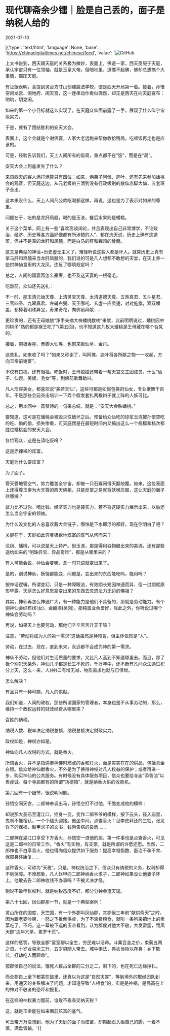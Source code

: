 # 现代聊斋余少镭｜脸是自己丢的，面子是纳税人给的

2021-07-10

[{'type': 'text/html', 'language': None, 'base': 'https://chinadigitaltimes.net/chinese/feed', 'value': '![GitHub](https://chinadigitaltimes.net/chinese/files/2021/07/image-1625942913276.png)

上文书说到，西天跟天庭的关系极为微妙，表面上，佛道一家，西天臣服于天庭，承认宇宙只有一位领袖，就是玉皇大帝。但暗地里，道瞧不起佛，佛却总想搞个大事情，碾压天庭。

有证据表明，菩提到灵台方寸山创建魔法学校，便是西天开局第一着。接着，孙悟空闹龙宫、闹地府、闹天宫，这一连串动作看似偶然，却正是西天在向天庭宣布：哟哟，切克闹。

如来的第一个小目标就这么实现了，在天庭众仙面前露了一手，展现了什么叫宇宙级实力。

于是，就有了团结胜利的安天大会。

表面上，这个会就是个谢佛宴，人家大老远跑来帮你收拾残局，吃顿饭再走也是应该的。

可是，经验告诉我们，天上人间所有的饭局，重点都不在“饭”，而是在“局”。

安天大会上到底发生了什么？

来自西天的客人满打满算只有四位：如来，俩弟子阿傩、迦叶，还有先来参加蟠桃会的观音，但天庭这边，从元老级的三清到没有行政级别的散仙赤脚大仙，五套班子全出。

这本来没什么，天上人间凡公款吃喝都这样，再说，这也是为了表示对如来的尊重。

问题在于，吃的是龙肝凤髓，喝的是玉液，餐后水果则是蟠桃。

关于这个菜单，网上有一些“喜欢高谈阔论，并且表现出自己非常博学，不论政治、经济、历史等各方面好像都有所涉猎的人”，都在洗天说，历史上确有这道菜，但并不是真的龙肝和凤髓，而是白马的肝和锦鸡的骨髓。

这又是典型的神话+历史虚无主义了，难怪听说这些人都是坏人。就算历史上真有拿马肝和鸡髓来当龙肝凤髓的，我们说的可是凡人想都不敢想的天堂，在天上养一些供神仙食用的大龙凤，违反了哪项规定吗？

总之，人间的国宴再怎么豪奢，也不及这天宴的一根毫毛。

吃饭前，众仙还先送礼：



不一时，那玉清元始天尊、上清灵宝天尊、太清道德天尊、五炁真君、五斗星君、三官四圣、九曜真君、左辅右弼、天王哪吒、玄虚一应灵通，对对旌旗，双双幡盖，都捧着明珠异宝，寿果奇花，向佛前拜献……



更珍贵的，还有王母娘娘“净手亲摘大株蟠桃数枚”来献，此前明明说过，蟠桃园中的桃子“熟的都是猴王吃了”(第五回)，也不知道这几枚大蟠桃是王母藏在哪个旮旯的。

接着，南极寿星、赤脚大仙等，也前来献仙草、金丹。

这些礼，如来收了吗？“如来又称谢了，叫阿傩、迦叶将各所献之物一一收起，方向玉帝前谢宴”。

不仅有口福，还有眼福。吃饭时，王母娘娘还带着一帮天宫文工团成员，什么“仙子、仙娥、美姬、毛女”等，到佛前歌舞助兴。

凡人形容美女，都喜欢说“美若天仙”，这些可都是如假包换的仙女，专业歌舞千百年，不是那些会前突击培训一下弄个假发套扎两根辫子就上阵的人妖可比。

总之，用本回中一首赞诗的一句来总结，就是：“安天大会胜蟠桃。”

要知道，这可是在蟠桃会被毁灭性破坏之后。预备给众仙吃的琼浆玉液被孙悟空吃的吃、偷的偷，损失惨重，可天庭愣是在最短时间内又搞出这么一个规模和档次都胜过蟠桃会的安天大会。

各位观众，这是在请吃饭吗？

这是赤裸裸的炫富。

天庭为什么要炫富？

为了面子。

管天管地管空气，势力覆盖全宇宙，却被一只石猴闹得天翻地覆。如来，这位表面上还得尊玉帝为大天尊的西天佛祖，只是反掌之易就将妖猴压服，这让天庭的面子往哪搁？

武力比不过你，咱比钱。经济实力也是硬实力，若不将这硬实力展示出来，以后还怎么当全宇宙的领袖。

为什么没文化的人总喜欢戴大金链子，哪怕是下水即浮的都好，现在你明白了吧？

关键在于，天庭如此穷奢极欲地炫富的底气从何而来？

龙凤、蟠桃，可以说是天上特产。但玉液，那是得用谷物酿出来的美酒，还有那些送给如来的“明珠异宝、异品奇珍”，都是从哪里来的？

有人可能会说，神仙会变嘛，念一句咒语就变出来了。

是的，别说神仙，妖怪都能变，问题是，变出来的东西能吃吗，能用吗？

按神话逻辑，所谓变幻，只是一种障眼法，有效期长短因神通而异，但一过期就原形毕露。天庭怎么好意思拿变出来的东西去忽悠法力无边的佛祖？

其实，神仙再怎么神通广大，有一种能力是他们不具备的，那就是劳动能力。有个别神仙会织布(织女)、会酿酒(吴刚)，那纯属业余爱好，除此之外，你听说过哪个神仙会劳动吗？

再说，如果天上也要劳动，那他们辛辛苦苦升天干嘛？

注意，“劳动将成为人的第一需求”这话虽然是神预言，但主体依然是“人”。

劳动，在过去、现在，直到未来，永远都不会成为神的第一需求。

神仙不劳动，但他们对生活质量的要求，又比凡人高到不知道哪里去。而且，除了极个别犯天条外，神仙几乎都是长生不死的，千万年中，还不断有凡间众生通过积分上天，这么一来，人(神)口有增无减，物质需求也就与日俱增。

怎么解决？

有且只有一种可能，凡人的供献。

我们知道，人间的政权，那些所谓国家的管理者，本身也是不从事劳动的，那么，维持一个政权运转的财政经费从哪里来？

百姓的纳税。

纳税人数、税率决定纳税总额，纳税总额决定财政实力。

政权如是，神权亦如是。

神仙向凡人收税的方式，就是香火。

所谓香火，并不是指供奉神佛时燃点的香和灯火，而是实实在在的供品，包括真金白银。信众给神仙献香火，不外是为了换得神权对凡人权益的保护；或者再进一步，购买神仙的公共服务。有时候没有具体服务项目，信众也要给寺庙“添香油”以表虔诚。每个寺庙都有的所谓“功德箱”，就是纳香火供的收款机。

第六回有一个细节，很说明问题。

孙悟空闹天宫，二郎神奉调出马，孙悟空打不过他，干脆变成他的模样：



却说那大圣已至灌江口，摇身一变，变作二郎爷爷的模样，按下云头，径入庙里，鬼判不能相认，一个个磕头迎接。他坐中间，点查香火：见李虎拜还的三牲，张龙许下的保福，赵甲求子的文书，钱丙告病的良愿……



二郎神在灌江口享受下方香火，孙悟空一进他的庙，第一件事也是点查香火，可见这是二郎神的日常工作。“香火”有实物，有支票，就是所谓的许愿还愿。当然，二郎神也不白享香火，他也得向信众提供如下服务：提高幸福指数、医治不孕不育、保障身体康复……

这种香火，可称为“天税”。只是，神权统治之下，信众只有纳税的义务，权利却得不到保障。不难想象，凡人赵甲向二郎神纳香火求子，二郎神如果没让他妻子怀上，他敢去告二郎神收钱不办事吗？不被犬决才怪。

别说不敢申张权利，就是纳税态度不好，都分分钟会遭天谴。

第八十七回，凤仙郡那一节，就是一个典型案例：

灵山所在的国度，天竺国，有一个外郡叫凤仙郡，其郡侯三年前“献供斋天”之时，因为跟老婆吵架，一怒之下推倒供桌，为了不浪费粮食，就叫一条狗来把地上的素菜吃了。不巧，这一幕被下巡的玉帝看到，认为郡侯对他大不敬，大发雷霆，罚凤天郡“连年亢旱，累岁干荒”。

这样的惩罚，导致全郡“富室聊以全生，穷民难以活命。斗粟百金之价，束薪五两之资。十岁女易米三升，五岁男随人带去。城中惧法，典衣当物以存身；乡下欺公，打劫吃人而顾命”。

按郡侯自己的说法，饿死人数占全郡的三分之二，剩下的，也在死亡边缘挣扎。

而全郡自上至下都蒙在鼓里，还真以为这是“自然灾害”，等到境外的取经团队到来，用通天的关系解决了问题，才知道导致“人相食”的，实是是神祸，是高高在上的神对不敬者的恐吓和报复。

在这样的神权暴力面前，谁敢不乖乖交纳天税？

这，就是玉帝能在如来面前炫富的底气。

可玉帝万万没想到，他为了天庭的面子而炫富，却搬起石头砸自己的脚，一着不慎，满盘皆输。'}]